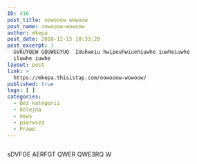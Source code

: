 ```yaml
---
ID: 416
post_title: oowooow wowoow
post_name: oowooow-wowoow
author: mkepa
post_date: 2018-12-15 10:33:20
post_excerpt: |
  GVKUYQEW GQUWEGYUQ  IUuhweiu hwipeuhwiuehiuwhe iuwheiuwhe
  iluwhe iuwhe
layout: post
link: >
  https://mkepa.thisistap.com/oowooow-wowoow/
published: true
tags: [ ]
categories:
  - Bez kategorii
  - kolejna
  - news
  - pierwsza
  - Prawo
---
```

<!-- wp:image {"id":201} -->
<figure class="wp-block-image"><img src="https://mkepa.thisistap.com/wp-content/uploads/2017/10/fo.jpg" alt="" class="wp-image-201"/></figure>
<!-- /wp:image -->

<!-- wp:paragraph -->
<p>sDVFGE AERFGT QWER QWE3RQ W</p>
<!-- /wp:paragraph -->